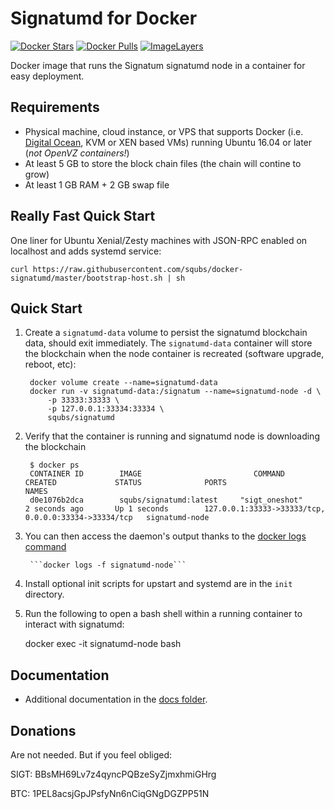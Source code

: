 Signatumd for Docker
===================

[![Docker Stars](https://img.shields.io/docker/stars/squbs/signatumd.svg)](https://hub.docker.com/r/squbs/signatumd/)
[![Docker Pulls](https://img.shields.io/docker/pulls/squbs/signatumd.svg)](https://hub.docker.com/r/squbs/signatumd/)
[![ImageLayers](https://images.microbadger.com/badges/image/squbs/signatumd.svg)](https://microbadger.com/#/images/squbs/signatumd)

Docker image that runs the Signatum signatumd node in a container for easy deployment.


Requirements
------------

* Physical machine, cloud instance, or VPS that supports Docker (i.e. [Digital Ocean](https://goo.gl/eWziH7), KVM or XEN based VMs) running Ubuntu 16.04 or later (*not OpenVZ containers!*)
* At least 5 GB to store the block chain files (the chain will contine to grow)
* At least 1 GB RAM + 2 GB swap file


Really Fast Quick Start
-----------------------

One liner for Ubuntu Xenial/Zesty machines with JSON-RPC enabled on localhost and adds systemd service:

    curl https://raw.githubusercontent.com/squbs/docker-signatumd/master/bootstrap-host.sh | sh


Quick Start
-----------

1. Create a `signatumd-data` volume to persist the signatumd blockchain data, should exit immediately.  The `signatumd-data` container will store the blockchain when the node container is recreated (software upgrade, reboot, etc):

        docker volume create --name=signatumd-data
        docker run -v signatumd-data:/signatum --name=signatumd-node -d \
            -p 33333:33333 \
            -p 127.0.0.1:33334:33334 \
            squbs/signatumd

2. Verify that the container is running and signatumd node is downloading the blockchain

        $ docker ps
        CONTAINER ID        IMAGE                         COMMAND             CREATED             STATUS              PORTS                                              NAMES
        d0e1076b2dca        squbs/signatumd:latest     "sigt_oneshot"       2 seconds ago       Up 1 seconds        127.0.0.1:33333->33333/tcp, 0.0.0.0:33334->33334/tcp   signatumd-node

3. You can then access the daemon's output thanks to the [docker logs command]( https://docs.docker.com/reference/commandline/cli/#logs)

        ```docker logs -f signatumd-node```

4. Install optional init scripts for upstart and systemd are in the `init` directory.

5. Run the following to open a bash shell within a running container to interact with signatumd:

	docker exec -it signatumd-node bash


Documentation
-------------

* Additional documentation in the [docs folder](docs).


Donations
---------

Are not needed.  But if you feel obliged:

SIGT: BBsMH69Lv7z4qyncPQBzeSyZjmxhmiGHrg

BTC: 1PEL8acsjGpJPsfyNn6nCiqGNgDGZPP51N



